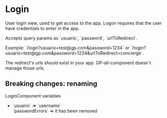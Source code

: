 # Login  

<p>User login view, used to get access to the app. Logon requires that the user have credentials to enter in the app.</p>
<p>Accepts query params as `usuario`, `password`, `urlToRedirect`.</p> 
<p>Example: `/login?usuario=test@gp.com&password=1234` or `/login?usuario=test@gp.com&password=1234&urlToRedirect=concierge`. </p>
<p>The redirect's urls should exist in your app. GP-all-component doesn´t manage those urls.</p>

## Breaking changes: renaming

<p>LoginComponent variables</p>
<ul>
    <li>`usuario` => `username`</li>
    </li> `passwordErrors` => it has been removed</li>
</ul>